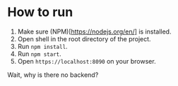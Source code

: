 # How to run
1. Make sure (NPM)[https://nodejs.org/en/] is installed.
2. Open shell in the root directory of the project.
3. Run `npm install`.
4. Run `npm start`.
5. Open `https://localhost:8090` on your browser.



Wait, why is there no backend?